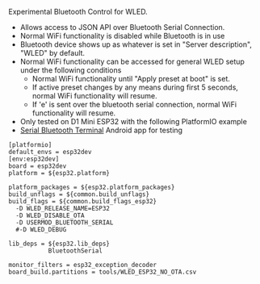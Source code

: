 Experimental Bluetooth Control for WLED.

* Allows access to JSON API over Bluetooth Serial Connection.
* Normal WiFi functionality is disabled while Bluetooth is in use
* Bluetooth device shows up as whatever is set in "Server description", "WLED" by default.
* Normal WiFi functionality can be accessed for general WLED setup under the following conditions
  * Normal WiFi functionality until "Apply preset at boot" is set.
  * If active preset changes by any means during first 5 seconds, normal WiFi functionality will resume.
  * If 'e' is sent over the bluetooth serial connection, normal WiFi functionality will resume.
* Only tested on D1 Mini ESP32 with the following PlatformIO example
* [Serial Bluetooth Terminal](https://play.google.com/store/apps/details?id=de.kai_morich.serial_bluetooth_terminal) Android app for testing









```
[platformio]
default_envs = esp32dev
[env:esp32dev]
board = esp32dev
platform = ${esp32.platform}

platform_packages = ${esp32.platform_packages}
build_unflags = ${common.build_unflags}
build_flags = ${common.build_flags_esp32} 
  -D WLED_RELEASE_NAME=ESP32
  -D WLED_DISABLE_OTA
  -D USERMOD_BLUETOOTH_SERIAL
  #-D WLED_DEBUG
  
lib_deps = ${esp32.lib_deps}
           BluetoothSerial
           
monitor_filters = esp32_exception_decoder
board_build.partitions = tools/WLED_ESP32_NO_OTA.csv
```
